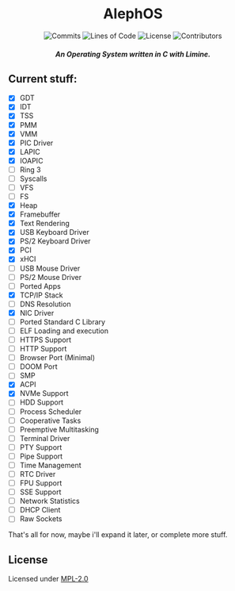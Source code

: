 <div align="center">
    <h1>AlephOS</h1>
    <img src="https://img.shields.io/github/commit-activity/m/voltageddebunked/alephos?label=commits&logo=github" alt="Commits">
    <img src="https://img.shields.io/github/languages/code-size/voltageddebunked/alephos?label=lines%20of%20code" alt="Lines of Code">
    <img src="https://img.shields.io/github/license/voltageddebunked/alephos" alt="License">
    <img src="https://img.shields.io/github/contributors/voltageddebunked/alephos" alt="Contributors">
</div>

<div align="center">
    <h5>
    An Operating System written in C with Limine.
    </h5>
</div>

## Current stuff:

- [x] GDT
- [x] IDT
- [x] TSS
- [x] PMM
- [x] VMM
- [x] PIC Driver
- [x] LAPIC
- [x] IOAPIC
- [ ] Ring 3
- [ ] Syscalls
- [ ] VFS
- [ ] FS
- [x] Heap
- [x] Framebuffer
- [x] Text Rendering
- [x] USB Keyboard Driver
- [x] PS/2 Keyboard Driver
- [x] PCI
- [x] xHCI
- [ ] USB Mouse Driver
- [ ] PS/2 Mouse Driver
- [ ] Ported Apps
- [x] TCP/IP Stack
- [ ] DNS Resolution
- [x] NIC Driver
- [ ] Ported Standard C Library
- [ ] ELF Loading and execution
- [ ] HTTPS Support
- [ ] HTTP Support
- [ ] Browser Port (Minimal)
- [ ] DOOM Port
- [ ] SMP
- [x] ACPI
- [x] NVMe Support
- [ ] HDD Support
- [ ] Process Scheduler
- [ ] Cooperative Tasks
- [ ] Preemptive Multitasking
- [ ] Terminal Driver
- [ ] PTY Support
- [ ] Pipe Support
- [ ] Time Management
- [ ] RTC Driver
- [ ] FPU Support
- [ ] SSE Support
- [ ] Network Statistics
- [ ] DHCP Client
- [ ] Raw Sockets

That's all for now, maybe i'll expand it later, or complete more stuff.

## License

Licensed under [MPL-2.0](LICENSE)
